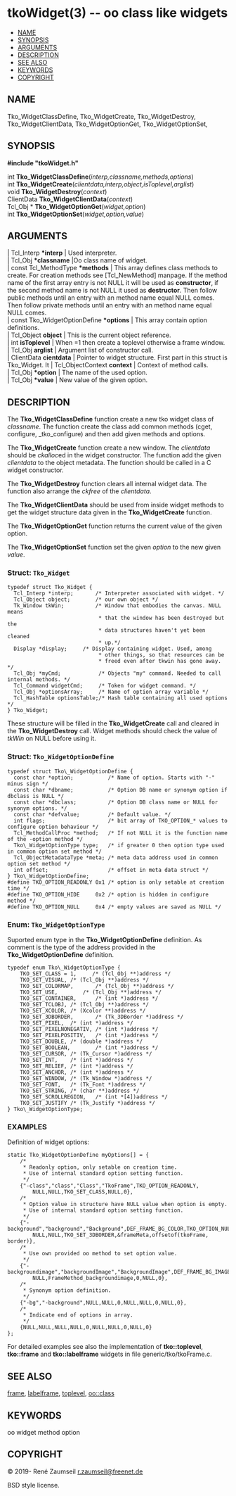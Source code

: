 # tkoWidget(3) -- oo class like widgets

*   [NAME](#NAME)
*   [SYNOPSIS](#SYNOPSIS)
*   [ARGUMENTS](#ARGUMENTS)  
*   [DESCRIPTION](#DESCRIPTION)  
*   [SEE ALSO](#SEE-ALSO)  
*   [KEYWORDS](#KEYWORDS)  
*   [COPYRIGHT](#COPYRIGHT)  

<a name="NAME"></a>
## NAME

Tko\_WidgetClassDefine,
Tko\_WidgetCreate,
Tko\_WidgetDestroy,
Tko\_WidgetClientData,
Tko\_WidgetOptionGet,
Tko\_WidgetOptionSet,

<a name="SYNOPSIS"></a>
## SYNOPSIS

**#include "tkoWidget.h"**

int **Tko\_WidgetClassDefine**(*interp,classname,methods,options*)  
int **Tko\_WidgetCreate**(*clientdata,interp,object,isToplevel,arglist*)  
void **Tko\_WidgetDestroy**(*context*)  
ClientData **Tko\_WidgetClientData**(*context*)  
Tcl\_Obj \* **Tko\_WidgetOptionGet**(*widget,option*)  
int **Tko\_WidgetOptionSet**(*widget,option,value*)  

<a name="ARGUMENTS"></a>
## ARGUMENTS

| Tcl\_Interp **\*interp** | Used interpreter.  
| Tcl\_Obj **\*classname** |Oo class name of widget.  
| const Tcl\_MethodType **\*methods** | This array defines class methods to create. For creation methods see [Tcl\_NewMethod] manpage. If the method name of the first array entry is not NULL it will be used as **constructor**, if the second method name is not NULL it used as **destructor**. Then follow public methods until an entry with an method name equal NULL comes. Then follow private methods until an entry with an method name equal NULL comes.  
| const Tko\_WidgetOptionDefine **\*options** | This array contain option definitions.  
| Tcl\_Object **object** | This is the current object reference.  
| int **isToplevel** | When =1 then create a toplevel otherwise a frame window.
| Tcl\_Obj **arglist** | Argument list of constructor call.  
| ClientData **cientdata** | Pointer to widget structure. First part in this struct is Tko\_Widget. It
| Tcl\_ObjectContext **context** | Context of method calls.  
| Tcl\_Obj **\*option** | The name of the used option.  
| Tcl\_Obj **\*value** | New value of the given option.

<a name="DESCRIPTION"></a>
## DESCRIPTION

The **Tko\_WidgetClassDefine** function create a new tko widget class of *classname*. The function create the class add common methods (cget, configure, \_tko\_configure) and then add given methods and options.

The **Tko\_WidgetCreate** function create a new window. The *clientdata* should be *ckalloc*ed in the widget constructor. The function add the given *clientdata* to the object metadata. The function should be called in a C widget constructor.

The **Tko\_WidgetDestroy** function clears all internal widget data. The function also arrange the *ckfree* of the *clientdata*.

The **Tko\_WidgetClientData** should be used from inside widget methods to get the widget structure data given in the **Tko\_WidgetCreate** function.

The **Tko\_WidgetOptionGet** function returns the current value of the given option.

The **Tko\_WidgetOptionSet** function set the given *option* to the new given *value*.

### Struct: `Tko_Widget`

    typedef struct Tko_Widget {
      Tcl_Interp *interp;       /* Interpreter associated with widget. */
      Tcl_Object object;        /* our own object */
      Tk_Window tkWin;          /* Window that embodies the canvas. NULL means
                                 * that the window has been destroyed but the 
                                 * data structures haven't yet been cleaned
                                 * up.*/
      Display *display;		/* Display containing widget. Used, among
                                 * other things, so that resources can be
                                 * freed even after tkwin has gone away. */
      Tcl_Obj *myCmd;            /* Objects "my" command. Needed to call internal methods. */
      Tcl_Command widgetCmd;     /* Token for widget command. */
      Tcl_Obj *optionsArray;     /* Name of option array variable */
      Tcl_HashTable optionsTable;/* Hash table containing all used options */
    } Tko_Widget;

These structure will be filled in the **Tko\_WidgetCreate** call and cleared in
the **Tko\_WidgetDestroy** call. Widget methods should check the value of *tkWin* on NULL before using it.

### Struct: `Tko_WidgetOptionDefine`

    typedef struct Tko\_WidgetOptionDefine {
      const char *option;           /* Name of option. Starts with "-" minus sign */
      const char *dbname;           /* Option DB name or synonym option if dbclass is NULL */
      const char *dbclass;          /* Option DB class name or NULL for synonym options. */
      const char *defvalue;         /* Default value. */
      int flags;                    /* bit array of TKO_OPTION_* values to configure option behaviour */
      Tcl_MethodCallProc *method;   /* If not NULL it is the function name of the -option method */
      Tko\_WidgetOptionType type;   /* if greater 0 then option type used in common option set method */
      Tcl_ObjectMetadataType *meta; /* meta data address used in common option set method */
      int offset;                   /* offset in meta data struct */
    } Tko\_WidgetOptionDefine;
    #define TKO_OPTION_READONLY 0x1 /* option is only setable at creation time */
    #define TKO_OPTION_HIDE     0x2 /* option is hidden in configure method */ 
    #define TKO_OPTION_NULL     0x4 /* empty values are saved as NULL */

### Enum: `Tko_WidgetOptionType`

Suported enum type in the **Tko\_WidgetOptionDefine** definition. As comment is the type of the address provided in the **Tko\_WidgetOptionDefine** definition.

    typedef enum Tko\_WidgetOptionType {
        TKO_SET_CLASS = 1,     /* (Tcl_Obj **)address */
        TKO_SET_VISUAL, /* (Tcl_Obj **)address */
        TKO_SET_COLORMAP,       /* (Tcl_Obj **)address */
        TKO_SET_USE,        /* (Tcl_Obj **)address */
        TKO_SET_CONTAINER,      /* (int *)address */
        TKO_SET_TCLOBJ, /* (Tcl_Obj **)address */
        TKO_SET_XCOLOR, /* (Xcolor **)address */
        TKO_SET_3DBORDER,       /* (Tk_3DBorder *)address */
        TKO_SET_PIXEL,  /* (int *)address */
        TKO_SET_PIXELNONEGATIV, /* (int *)address */
        TKO_SET_PIXELPOSITIV,   /* (int *)address */
        TKO_SET_DOUBLE, /* (double *)address */
        TKO_SET_BOOLEAN,        /* (int *)address */
        TKO_SET_CURSOR, /* (Tk_Cursor *)address */
        TKO_SET_INT,    /* (int *)address */
        TKO_SET_RELIEF, /* (int *)address */
        TKO_SET_ANCHOR, /* (int *)address */
        TKO_SET_WINDOW, /* (Tk_Window *)address */
        TKO_SET_FONT,   /* (Tk_Font *)address */
        TKO_SET_STRING, /* (char **)address */
        TKO_SET_SCROLLREGION,   /* (int *[4])address */
        TKO_SET_JUSTIFY /* (Tk_Justify *)address */
    } Tko\_WidgetOptionType;

<a name="EXAMPLES"></a>
### EXAMPLES

Definition of widget options:

    static Tko_WidgetOptionDefine myOptions[] = {
        /*
         * Readonly option, only setable on creation time.
         * Use of internal standard option setting function.
         */
        {"-class","class","Class","TkoFrame",TKO_OPTION_READONLY,
            NULL,NULL,TKO_SET_CLASS,NULL,0},
        /*
         * Option value in structure have NULL value when option is empty.
         * Use of internal standard option setting function.
         */
        {"-background","background","Background",DEF_FRAME_BG_COLOR,TKO_OPTION_NULL,
            NULL,NULL,TKO_SET_3DBORDER,&frameMeta,offsetof(tkoFrame, border)},
        /*
         * Use own provided oo method to set option value.
         */
        {"-backgroundimage","backgroundImage","BackgroundImage",DEF_FRAME_BG_IMAGE,0,
            NULL,FrameMethod_backgroundimage,0,NULL,0},
        /*
         * Synonym option definition.
         */
        {"-bg","-background",NULL,NULL,0,NULL,NULL,0,NULL,0},
        /*
         * Indicate end of options in array.
         */
        {NULL,NULL,NULL,NULL,0,NULL,NULL,0,NULL,0}
    };

For detailed examples see also the implementation of **tko::toplevel**, **tko::frame** and **tko::labelframe** widgets in file generic/tko/tkoFrame.c.

<a name="SEE-ALSO"></a>
## SEE ALSO

[frame][], [labelframe][], [toplevel][], [oo::class][]

<a name="KEYWORDS"></a>
## KEYWORDS

oo widget method option

<a name="COPYRIGHT"></a>
## COPYRIGHT

&copy; 2019- René Zaumseil <r.zaumseil@freenet.de>

BSD style license.

[options]: options.htm
[frame]: frame.htm
[labelframe]: labelframe.htm
[toplevel]: toplevel.htm
[oo::class]: class.htm
[graph]: graph.htm
[path]: path.htm
[Tkpath]: <https://sourceforge.net/projects/tclbitprint/>
[Rbc]: <https://sourceforge.net/projects/rbctoolkit/>


